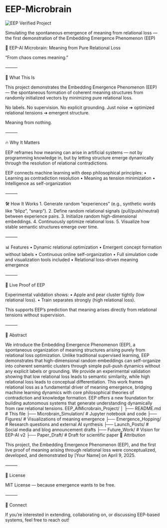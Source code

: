 # EEP-Microbrain

![EEP Verified Project](https://img.shields.io/badge/EEP-Verified%20Emergent%20Project-brightgreen)

Simulating the spontaneous emergence of meaning from relational loss — the first demonstration of the Embedding Emergence Phenomenon (EEP)

🧠 EEP-AI Microbrain: Meaning from Pure Relational Loss

“From chaos comes meaning.”

⸻

🌌 What This Is

This project demonstrates the Embedding Emergence Phenomenon (EEP) — the spontaneous formation of coherent meaning structures from randomly initialized vectors by minimizing pure relational loss.

No labels.
No supervision.
No explicit grounding.
Just noise ➔ optimized relational tensions ➔ emergent structure.

Meaning from nothing.

⸻

🔥 Why It Matters

EEP reframes how meaning can arise in artificial systems — not by programming knowledge in, but by letting structure emerge dynamically through the resolution of relational contradictions.

EEP connects machine learning with deep philosophical principles:
	•	Learning as contradiction resolution
	•	Meaning as tension minimization
	•	Intelligence as self-organization

⸻

🛠️ How It Works
	1.	Generate random “experiences” (e.g., synthetic words like “blipz”, “snarp”).
	2.	Define random relational signals (pull/push/neutral) between experience pairs.
	3.	Initialize random high-dimensional embeddings.
	4.	Continuously optimize relational loss.
	5.	Visualize how stable semantic structures emerge over time.

⸻

📊 Features
	•	Dynamic relational optimization
	•	Emergent concept formation without labels
	•	Continuous online self-organization
	•	Full simulation code and visualization tools included
	•	Relational loss-driven meaning emergence

⸻

🧪 Live Proof of EEP

Experimental validation shows:
	•	Apple and pear cluster tightly (low relational loss).
	•	Train separates strongly (high relational loss).

This supports EEP’s prediction that meaning arises directly from relational tensions without supervision.

⸻

📜 Abstract

We introduce the Embedding Emergence Phenomenon (EEP), a spontaneous organization of meaning structures arising purely from relational loss optimization. Unlike traditional supervised learning, EEP demonstrates that high-dimensional random embeddings can self-organize into coherent semantic clusters through simple pull-push dynamics without any explicit labels or grounding. We provide an experimental validation showing that low relational loss leads to semantic similarity, while high relational loss leads to conceptual differentiation. This work frames relational loss as a fundamental driver of meaning emergence, bridging machine learning dynamics with core philosophical theories of contradiction and knowledge formation. EEP offers a new foundation for building autonomous systems that generate understanding dynamically from raw relational tensions.
EEP_AIMicrobrain_Project/
│
├── README.md                  # This file
├── Microbrain_Simulation/     # Jupyter notebook and code
├── Figures/                   # Visualizations of meaning emergence
├── Emergence_Hopping/         # Research questions and external AI synthesis
├── Launch_Posts/              # Social media and blog announcement drafts
├── Future_Work/               # Vision for EEP-AI v2
├── Paper_Draft/               # Draft for scientific paper
🧠 Attribution

This project, the Embedding Emergence Phenomenon (EEP), and the first live proof of meaning arising through relational loss were conceptualized, developed, and demonstrated by [Your Name] on April 9, 2025.

⸻

🧠 License

MIT License — because emergence wants to be free.

⸻

📣 Connect

If you’re interested in extending, collaborating on, or discussing EEP-based systems, feel free to reach out!
